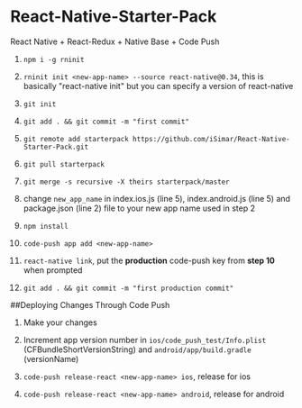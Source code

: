# React-Native-Starter-Pack
React Native + React-Redux + Native Base + Code Push

1) `npm i -g rninit`

2) `rninit init <new-app-name> --source react-native@0.34`, this is basically "react-native init" but you can specify a version of react-native 

3) `git init`

4) `git add . && git commit -m "first commit"`

5) `git remote add starterpack https://github.com/iSimar/React-Native-Starter-Pack.git`

6) `git pull starterpack`

7) `git merge -s recursive -X theirs starterpack/master`

8) change `new_app_name` in index.ios.js (line 5), index.android.js (line 5) and package.json (line 2) file to your new app name used in step 2

9) `npm install`

10) `code-push app add <new-app-name>`

11) `react-native link`, put the **production** code-push key from **step 10** when prompted

12) `git add . && git commit -m "first production commit"`

##Deploying Changes Through Code Push

1) Make your changes

2) Increment app version number in `ios/code_push_test/Info.plist` (CFBundleShortVersionString) and `android/app/build.gradle` (versionName)

3) `code-push release-react <new-app-name> ios`, release for ios

4) `code-push release-react <new-app-name> android`, release for android


